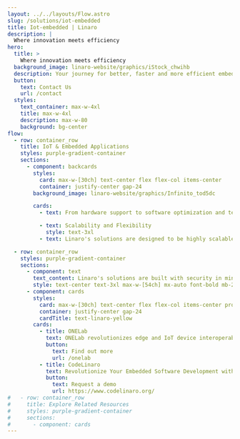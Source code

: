 ```yaml
---
layout: ../../layouts/Flow.astro
slug: /solutions/iot-embedded
title: Iot-embedded | Linaro
description: |
  Where innovation meets efficiency
hero:
  title: >
    Where innovation meets efficiency
  background_image: linaro-website/graphics/iStock_chwihb
  description: Your journey for better, faster and more efficient embedded systems development starts here.
  button:
    text: Contact Us
    url: /contact
  styles:
    text_container: max-w-4xl
    title: max-w-4xl
    description: max-w-80
    background: bg-center
flow:
  - row: container_row
    title: IoT & Embedded Applications
    styles: purple-gradient-container
    sections:
      - component: backcards
        styles:
          card: max-w-[30ch] text-center flex flex-col items-center
          container: justify-center gap-24
        background_image: linaro-website/graphics/Infinito_tod5dc

        cards:
          - text: From hardware support to software optimization and testing, we offer end-to-end solutions for IoT and Embedded Systems projects. We provide comprehensive support and services throughout the entire product lifecycle, from concept to deployment, ensuring that your project is delivered on time.

          - text: Scalability and Flexibility
            style: text-3xl
          - text: Linaro's solutions are designed to be highly scalable and flexible, allowing organizations to easily adapt and scale their IoT and Embedded Systems deployments as their needs evolve. Whether you're deploying a single device or managing a large-scale IoT network, our solutions can scale to meet your requirements.

  - row: container_row
    styles: purple-gradient-container
    sections:
      - component: text
        text_content: Linaro's solutions are built with security in mind
        style: text-center text-3xl max-w-[54ch] mx-auto font-bold mb-24
      - component: cards
        styles:
          card: max-w-[30ch] text-center flex flex-col items-center prose-headings:text-[1.5rem]
          container: justify-center gap-24
          cardTitle: text-linaro-yellow
        cards:
          - title: ONELab
            text: ONELab revolutionizes edge and IoT device interoperability testing.
            button:
              text: Find out more
              url: /onelab
          - title: CodeLinaro
            text: Revolutionize Your Embedded Software Development with CodeLinaro
            button:
              text: Request a demo
              url: https://www.codelinaro.org/
#   - row: container_row
#     title: Explore Related Resources
#     styles: purple-gradient-container
#     sections:
#       - component: cards
---
```

